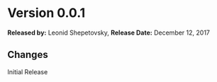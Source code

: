 # Version 0.0.1
**Released by:** Leonid Shepetovsky, 
**Release Date:** December 12, 2017

## Changes
Initial Release